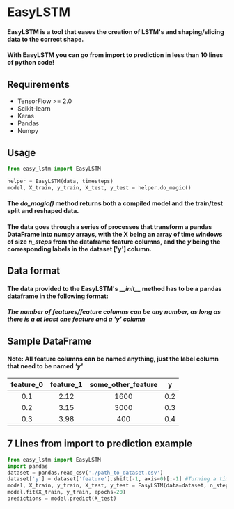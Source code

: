 # EasyLSTM
#### EasyLSTM is a tool that eases the creation of LSTM's and shaping/slicing data to the correct shape.
#### With EasyLSTM you can go from import to prediction **in less than 10 lines of python code!**

## Requirements
- TensorFlow >= 2.0
- Scikit-learn
- Keras
- Pandas
- Numpy

## Usage
```python
from easy_lstm import EasyLSTM

helper = EasyLSTM(data, timesteps)
model, X_train, y_train, X_test, y_test = helper.do_magic()
```
#### The _**do_magic()**_ method returns both a compiled model and the train/test split and reshaped data.

#### The data goes through a series of processes that transform a pandas DataFrame into numpy arrays, with the X being an array of time windows of size _**n_steps**_ from the dataframe feature columns, and the _**y**_ being the corresponding labels in the dataset ['y'] column.

## Data format
#### The data provided to the EasyLSTM's __\_init\_\__ method has to be a pandas dataframe in the following format:
##### The number of features/feature columns can be any number, as long as there is a at least one feature and a 'y' column

## Sample DataFrame
#### Note: All feature columns can be named anything, just the label column that need to be named _**'y'**_
| feature_0 | feature_1 | some_other_feature | y |
| :---------: | :---------: | :------------------: | - |
|0.1| 2.12 | 1600 | 0.2|
|0.2| 3.15 | 3000 | 0.3|
|0.3| 3.98 | 400 | 0.4|

## 7 Lines from import to prediction example
```python
from easy_lstm import EasyLSTM
import pandas
dataset = pandas.read_csv('./path_to_dataset.csv')
dataset['y'] = dataset['feature'].shift(-1, axis=0)[:-1] #Turning a time series into a supervised learning problem
model, X_train, y_train, X_test, y_test = EasyLSTM(data=dataset, n_steps=4).do_magic()
model.fit(X_train, y_train, epochs=20)
predictions = model.predict(X_test)
```
